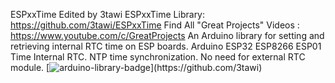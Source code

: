 ESPxxTime Edited by 3tawi
ESPxxTime Library: https://github.com/3tawi/ESPxxTime
Find All "Great Projects" Videos : https://www.youtube.com/c/GreatProjects
An Arduino library for setting and retrieving internal RTC time on ESP boards.
Arduino ESP32 ESP8266 ESP01 Time Internal RTC.
NTP time synchronization.
No need for external RTC module.
[![arduino-library-badge](https://www.ardu-badge.com/badge/ESPxxTime.svg?)](https://github.com/3tawi)
